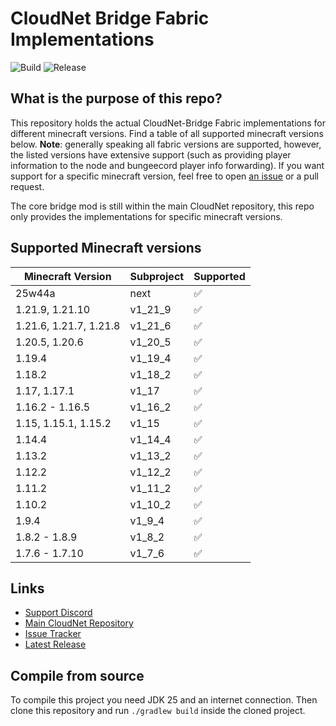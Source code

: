# CloudNet Bridge Fabric Implementations

![Build](https://github.com/CloudNetService/cloudnet-bridge-fabric/actions/workflows/ci.yml/badge.svg)
![Release](https://img.shields.io/github/v/release/CloudNetService/cloudnet-bridge-fabric?sort=date&logo=github)

## What is the purpose of this repo?

This repository holds the actual CloudNet-Bridge Fabric implementations for different minecraft versions. Find a table
of all supported minecraft versions below. **Note**: generally speaking all fabric versions are supported, however, the
listed versions have extensive support (such as providing player information to the node and bungeecord player info
forwarding). If you want support for a specific minecraft version, feel free to
open [an issue](https://github.com/CloudNetService/cloudnet-bridge-fabric/issues/new) or a pull request.

The core bridge mod is still within the main CloudNet repository, this repo only provides the implementations for
specific minecraft versions.

## Supported Minecraft versions

| Minecraft Version      | Subproject | Supported          |
|------------------------|------------|--------------------|
| 25w44a                 | next       | :white_check_mark: |
| 1.21.9, 1.21.10        | v1_21_9    | :white_check_mark: |
| 1.21.6, 1.21.7, 1.21.8 | v1_21_6    | :white_check_mark: |
| 1.20.5, 1.20.6         | v1_20_5    | :white_check_mark: |
| 1.19.4                 | v1_19_4    | :white_check_mark: |
| 1.18.2                 | v1_18_2    | :white_check_mark: |
| 1.17, 1.17.1           | v1_17      | :white_check_mark: |
| 1.16.2 - 1.16.5        | v1_16_2    | :white_check_mark: |
| 1.15, 1.15.1, 1.15.2   | v1_15      | :white_check_mark: |
| 1.14.4                 | v1_14_4    | :white_check_mark: |
| 1.13.2                 | v1_13_2    | :white_check_mark: |
| 1.12.2                 | v1_12_2    | :white_check_mark: |
| 1.11.2                 | v1_11_2    | :white_check_mark: |
| 1.10.2                 | v1_10_2    | :white_check_mark: |
| 1.9.4                  | v1_9_4     | :white_check_mark: |
| 1.8.2 - 1.8.9          | v1_8_2     | :white_check_mark: |
| 1.7.6 - 1.7.10         | v1_7_6     | :white_check_mark: |

## Links

- [Support Discord](https://discord.cloudnetservice.eu)
- [Main CloudNet Repository](https://github.com/CloudNetService/CloudNet)
- [Issue Tracker](https://github.com/CloudNetService/cloudnet-bridge-fabric/issues)
- [Latest Release](https://github.com/CloudNetService/cloudnet-bridge-fabric/releases/latest)

## Compile from source

To compile this project you need JDK 25 and an internet connection. Then clone this repository and run `./gradlew build`
inside the cloned project.
